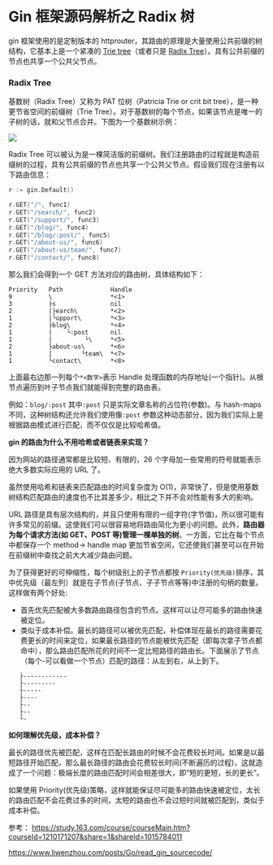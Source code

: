 # Gin 框架源码解析之 Radix 树

gin 框架使用的是定制版本的 httprouter，其路由的原理是大量使用公共前缀的树结构，它基本上是一个紧凑的 [Trie tree](https://baike.sogou.com/v66237892.htm)（或者只是 [Radix Tree](https://baike.sogou.com/v73626121.htm)）。具有公共前缀的节点也共享一个公共父节点。

### Radix Tree

基数树（Radix Tree）又称为 PAT 位树（Patricia Trie or crit bit tree），是一种更节省空间的前缀树（Trie Tree）。对于基数树的每个节点，如果该节点是唯一的子树的话，就和父节点合并。下图为一个基数树示例：

![](https://www.liwenzhou.com/images/Go/gin/radix_tree.png)

Radix Tree 可以被认为是一棵简洁版的前缀树。我们注册路由的过程就是构造前缀树的过程，具有公共前缀的节点也共享一个公共父节点。假设我们现在注册有以下路由信息：

```go
r := gin.Default()

r.GET("/", func1)
r.GET("/search/", func2)
r.GET("/support/", func3)
r.GET("/blog/", func4)
r.GET("/blog/:post/", func5)
r.GET("/about-us/", func6)
r.GET("/about-us/team/", func7)
r.GET("/contact/", func8)
```

那么我们会得到一个 GET 方法对应的路由树，具体结构如下：

```
Priority   Path             Handle
9          \                *<1>
3          ├s               nil
2          |├earch\         *<2>
1          |└upport\        *<3>
2          ├blog\           *<4>
1          |    └:post      nil
1          |         └\     *<5>
2          ├about-us\       *<6>
1          |        └team\  *<7>
1          └contact\        *<8>

```

上面最右边那一列每个`*<数字>`表示 Handle 处理函数的内存地址(一个指针)。从根节点遍历到叶子节点我们就能得到完整的路由表。

例如：`blog/:post` 其中`:post` 只是实际文章名称的占位符(参数)。与 hash-maps 不同，这种树结构还允许我们使用像`:post` 参数这种动态部分，因为我们实际上是根据路由模式进行匹配，而不仅仅是比较哈希值。

**gin 的路由为什么不用哈希或者链表来实现？**

因为网站的路径通常都是比较短、有限的，26 个字母加一些常用的符号就能表示绝大多数实际应用的 URL 了。

虽然使用哈希和链表来匹配路由的时间复杂度为 O(1)，非常快了，但是使用基数树结构匹配路由的速度也不比其差多少，相比之下并不会对性能有多大的影响。

URL 路径是具有层次结构的，并且只使用有限的一组字符(字节值)，所以很可能有许多常见的前缀。这使我们可以很容易地将路由简化为更小的问题。此外，**路由器为每个请求方法(如 GET、POST 等)管理一棵单独的树**。一方面，它比在每个节点中都保存一个 method-> handle map 更加节省空间，它还使我们甚至可以在开始在前缀树中查找之前大大减少路由问题。

为了获得更好的可伸缩性，每个树级别上的子节点都按 `Priority(优先级)`排序，其中优先级（最左列）就是在子节点(子节点、子子节点等等)中注册的句柄的数量。这样做有两个好处:

- 首先优先匹配被大多数路由路径包含的节点。这样可以让尽可能多的路由快速被定位。
- 类似于成本补偿。最长的路径可以被优先匹配，补偿体现在最长的路径需要花费更长的时间来定位，如果最长路径的节点能被优先匹配（即每次拿子节点都命中），那么路由匹配所花的时间不一定比短路径的路由长。下面展示了节点（每个-可以看做一个节点）匹配的路径：从左到右，从上到下。

```
   ├------------
   ├---------
   ├-----
   ├----
   ├--
   ├--
   └-

```

**如何理解优先级，成本补偿？**

最长的路径优先被匹配，这样在匹配长路由的时候不会花费较长时间。如果是以最短路径开始匹配，那么最长路径的路由会花费较长时间(不断遍历的过程)，这就造成了一个问题：极端长度的路由匹配时间会相差很大，即“短的更短，长的更长”。

如果使用 Priority(优先级)策略，这样就能保证尽可能多的路由快速被定位，太长的路由匹配不会花费过多的时间，太短的路由也不会过短时间就被匹配到，类似于成本补偿。

参考：
https://study.163.com/course/courseMain.htm?courseId=1210171207&share=1&shareId=1015784011

https://www.liwenzhou.com/posts/Go/read_gin_sourcecode/
